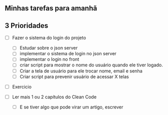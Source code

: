 ## Minhas tarefas para amanhã

## 3 Prioridades
- [ ] Fazer o sistema do login do projeto
    - [ ] Estudar sobre o json server
    - [ ] implementar o sistema de login no json server
    - [ ] implementar o login no front
    - [ ] criar script para mostrar o nome do usuário quando ele tiver logado.
    - [ ] Criar a tela de usuário para ele trocar nome, email e senha
    - [ ] Criar script para prevenir usuário de acessar X telas

- [ ] Exercicio

- [ ] Ler mais 1 ou 2 capítulos do Clean Code
    - [ ] E se tiver algo que pode virar um artigo, escrever

